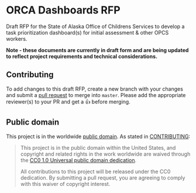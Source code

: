 # ORCA Dashboards RFP

Draft RFP for the State of Alaska Office of Childrens Services to develop a task prioritization dashboard(s) for initial assessment & other OPCS workers.

**Note - these documents are currently in draft form and are being updated to reflect project requirements and technical considerations.**

## Contributing

To add changes to this draft RFP, create a new branch with your changes and submit a [pull request](https://github.com/18F/RFP-ORCA-Mobility/pulls) to merge into `master`. Please add the appropriate reviewer(s) to your PR and get a :thumbsup: before merging.


## Public domain

This project is in the worldwide [public domain](LICENSE.md). As stated in [CONTRIBUTING](CONTRIBUTING.md):

> This project is in the public domain within the United States, and copyright and related rights in the work worldwide are waived through the [CC0 1.0 Universal public domain dedication](https://creativecommons.org/publicdomain/zero/1.0/).
>
> All contributions to this project will be released under the CC0 dedication. By submitting a pull request, you are agreeing to comply with this waiver of copyright interest.
